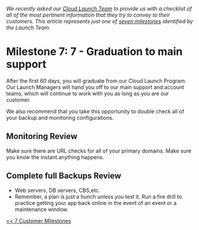 *We recently asked our [Cloud Launch Team](http://www.rackspace.com/blog/an-insiders-look-at-the-cloud-launch-team/) to provide us with a checklist of all of the most pertinent information that they try to convey to their customers. This article represents just one of [seven milestones](getting_started_master_article.md) identified by the Launch Team.*

# Milestone 7: 7 - Graduation to main support

After the first 60 days, you will graduate from our Cloud Launch Program. Our Launch Managers will hand you off to our main support and account teams, which will continue to work with you as long as you are our customer.

We also recommend that you take this opportunity to double check all of your backup and monitoring configurations.

## Monitoring Review

Make sure there are URL checks for all of your primary domains. Make sure you know the instant anything happens.

## Complete full Backups Review

* Web servers, DB servers, CBS,etc.
* Remember, a plan is just a hunch unless you test it. Run a fire drill to practice getting your app back online in the event of an event or a maintenance window.


[<< 7 Customer Milestones](getting_started_master_article.md)
